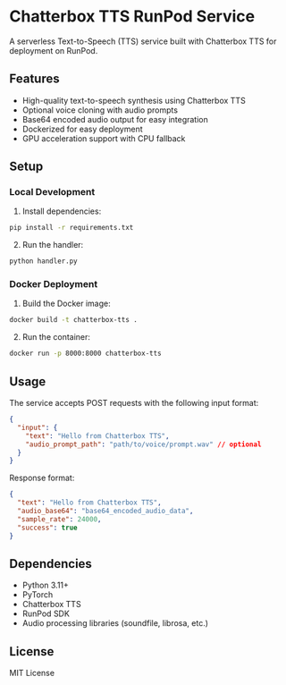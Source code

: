 # Chatterbox TTS RunPod Service

A serverless Text-to-Speech (TTS) service built with Chatterbox TTS for deployment on RunPod.

## Features

- High-quality text-to-speech synthesis using Chatterbox TTS
- Optional voice cloning with audio prompts
- Base64 encoded audio output for easy integration
- Dockerized for easy deployment
- GPU acceleration support with CPU fallback

## Setup

### Local Development

1. Install dependencies:
```bash
pip install -r requirements.txt
```

2. Run the handler:
```bash
python handler.py
```

### Docker Deployment

1. Build the Docker image:
```bash
docker build -t chatterbox-tts .
```

2. Run the container:
```bash
docker run -p 8000:8000 chatterbox-tts
```

## Usage

The service accepts POST requests with the following input format:

```json
{
  "input": {
    "text": "Hello from Chatterbox TTS",
    "audio_prompt_path": "path/to/voice/prompt.wav" // optional
  }
}
```

Response format:

```json
{
  "text": "Hello from Chatterbox TTS",
  "audio_base64": "base64_encoded_audio_data",
  "sample_rate": 24000,
  "success": true
}
```

## Dependencies

- Python 3.11+
- PyTorch
- Chatterbox TTS
- RunPod SDK
- Audio processing libraries (soundfile, librosa, etc.)

## License

MIT License
